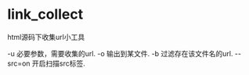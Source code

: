 # link_collect
html源码下收集url小工具

-u <url> 必要参数，需要收集的url.
-o <filename> 输出到某文件.
-b <filetype> 过滤存在该文件名的url.
--src=on 开启扫描src标签.
